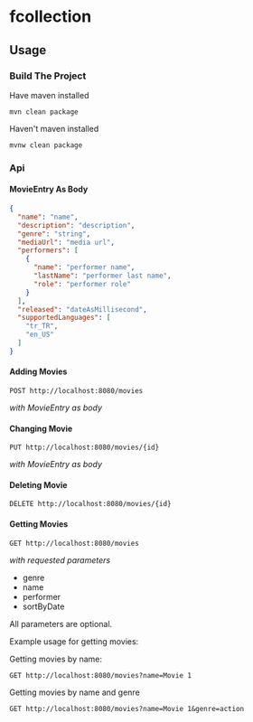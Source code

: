 # fcollection

## Usage

### Build The Project

Have maven installed

`mvn clean package`

Haven't maven installed

`mvnw clean package`

### Api

#### MovieEntry As Body

```json
{
  "name": "name",
  "description": "description",
  "genre": "string",
  "mediaUrl": "media url",
  "performers": [
    {
      "name": "performer name",
      "lastName": "performer last name",
      "role": "performer role"
    }
  ],
  "released": "dateAsMillisecond",
  "supportedLanguages": [
    "tr_TR",
    "en_US"
  ]
}
```

#### Adding Movies

`POST http://localhost:8080/movies `

_with MovieEntry as body_

#### Changing Movie

`PUT http://localhost:8080/movies/{id}`

_with MovieEntry as body_

#### Deleting Movie

`DELETE http://localhost:8080/movies/{id}`

#### Getting Movies

`GET http://localhost:8080/movies`

_with requested parameters_
- genre
- name
- performer
- sortByDate

All parameters are optional.

Example usage for getting movies:

Getting movies by name:

`GET http://localhost:8080/movies?name=Movie 1`

Getting movies by name and genre

`GET http://localhost:8080/movies?name=Movie 1&genre=action`
